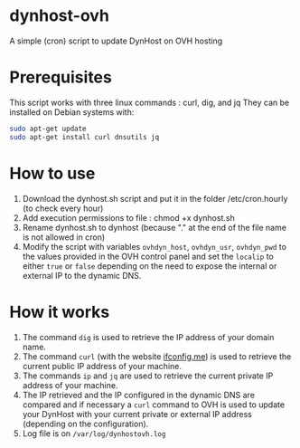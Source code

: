 # dynhost-ovh
A simple (cron) script to update DynHost on OVH hosting

# Prerequisites
This script works with three linux commands : curl, dig, and jq
They can be installed on Debian systems with:
```sh
sudo apt-get update
sudo apt-get install curl dnsutils jq
```

# How to use
1. Download the dynhost.sh script and put it in the folder /etc/cron.hourly (to check every hour)
2. Add execution permissions to file : chmod +x dynhost.sh
3. Rename dynhost.sh to dynhost (because "." at the end of the file name is not allowed in cron)
4. Modify the script with variables `ovhdyn_host`, `ovhdyn_usr`, `ovhdyn_pwd` to the values provided in the OVH control panel and set the `localip` to either `true` or `false` depending on the need to expose the internal or external IP to the dynamic DNS.

# How it works
1. The command `dig` is used to retrieve the IP address of your domain name.
2. The command `curl` (with the website [ifconfig.me](https://ifconfig.me)) is used to retrieve the current public IP address of your machine.
3. The commands `ip` and `jq` are used to retrieve the current private IP address of your machine.
4. The IP retrieved and the IP configured in the dynamic DNS are compared and if necessary a `curl` command to OVH is used to update your DynHost with your current private or external IP address (depending on the configuration).
4. Log file is on ```/var/log/dynhostovh.log```
